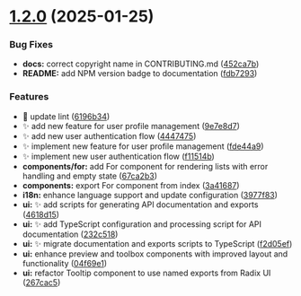 # [1.2.0](https://github.com/PolGubau/pol-ui/compare/v1.0.0...v1.2.0) (2025-01-25)


### Bug Fixes

* **docs:** correct copyright name in CONTRIBUTING.md ([452ca7b](https://github.com/PolGubau/pol-ui/commit/452ca7ba4c761d7c1f7f8955fc4f408b14ed1844))
* **README:** add NPM version badge to documentation ([fdb7293](https://github.com/PolGubau/pol-ui/commit/fdb72939da1b955e54a592cd4ee44175849ef81f))


### Features

* :art: update lint ([6196b34](https://github.com/PolGubau/pol-ui/commit/6196b34b5bbcddcda7f646abf1f63ef6121908ab))
* ✨ add new feature for user profile management ([9e7e8d7](https://github.com/PolGubau/pol-ui/commit/9e7e8d7ffd128c9b4a5e12c7c6edbb3265e57644))
* ✨ add new user authentication flow ([4447475](https://github.com/PolGubau/pol-ui/commit/4447475b5eb5416074f93f1b112228df82acb8fc))
* ✨ implement new feature for user profile management ([fde44a9](https://github.com/PolGubau/pol-ui/commit/fde44a98ea0d5065f02bd066f69363077c81d914))
* ✨ implement new user authentication flow ([f11514b](https://github.com/PolGubau/pol-ui/commit/f11514b2d51c1f57063f6c7a84e88e7cab7f98a8))
* **components/for:** add For component for rendering lists with error handling and empty state ([67ca2b3](https://github.com/PolGubau/pol-ui/commit/67ca2b39d2dbeafdf88773c900b76c2ac50b0b66))
* **components:** export For component from index ([3a41687](https://github.com/PolGubau/pol-ui/commit/3a4168760573b93bc667cc17903ff6f3fa54a074))
* **i18n:** enhance language support and update configuration ([3977f83](https://github.com/PolGubau/pol-ui/commit/3977f838f6a534fec93348f614c143ae06c14d7d))
* **ui:** ✨ add scripts for generating API documentation and exports ([4618d15](https://github.com/PolGubau/pol-ui/commit/4618d150131393b1d01cc9fbbd94f2120b39964e))
* **ui:** ✨ add TypeScript configuration and processing script for API documentation ([232c518](https://github.com/PolGubau/pol-ui/commit/232c51852e4316fbe9b191b029900069552ba149))
* **ui:** ✨ migrate documentation and exports scripts to TypeScript ([f2d05ef](https://github.com/PolGubau/pol-ui/commit/f2d05efdaf7a4c4db1da15b6232e2bd22addffe5))
* **ui:** enhance preview and toolbox components with improved layout and functionality ([04f69e1](https://github.com/PolGubau/pol-ui/commit/04f69e144b84be3deb319bcbe476acd96f9685fd))
* **ui:** refactor Tooltip component to use named exports from Radix UI ([267cac5](https://github.com/PolGubau/pol-ui/commit/267cac50b3faab2d31650bb39310d0a5c3adaee4))




